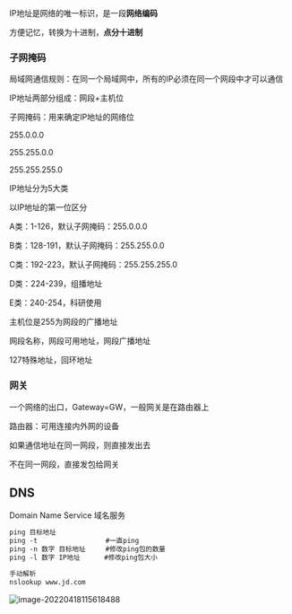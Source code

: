 IP地址是网络的唯一标识，是一段**网络编码**

方便记忆，转换为十进制，**点分十进制**



### 子网掩码

局域网通信规则：在同一个局域网中，所有的IP必须在同一个网段中才可以通信

IP地址两部分组成：网段+主机位

子网掩码：用来确定IP地址的网络位

255.0.0.0

255.255.0.0

255.255.255.0



IP地址分为5大类

以IP地址的第一位区分

A类：1-126，默认子网掩码：255.0.0.0

B类：128-191，默认子网掩码：255.255.0.0

C类：192-223，默认子网掩码：255.255.255.0

D类：224-239，组播地址

E类：240-254，科研使用

主机位是255为网段的广播地址

网段名称，网段可用地址，网段广播地址

127特殊地址，回环地址



### 网关

一个网络的出口，Gateway=GW，一般网关是在路由器上

路由器：可用连接内外网的设备

如果通信地址在同一网段，则直接发出去

不在同一网段，直接发包给网关



## DNS

Domain Name Service 域名服务



```tex
ping 目标地址
ping -t					#一直ping
ping -n 数字 目标地址		#修改ping包的数量
ping -l 数字 IP地址		 #修改ping包大小

手动解析
nslookup www.jd.com 
```



![image-20220418115618488](C:\Users\46305\AppData\Roaming\Typora\typora-user-images\image-20220418115618488.png)